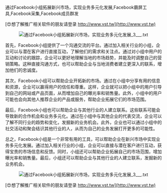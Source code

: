 通过Facebook小组拓展新兴市场，实现业务多元化发展,Facebook霸屏工具,Facebook采集,Facebook成员群发

[😍想了解推广相关软件的朋友请登录 http://www.vst.tw](http://www.vst.tw)

 <center><img src="https://vst.tw/MP4/tuiguang/png/1.png" alt="通过Facebook小组拓展新兴市场，实现业务多元化发展_3___.txt"></center>

首先，Facebook小组提供了一个沟通交流的平台。通过加入相关行业的小组，企业可以与潜在客户进行直接互动，了解他们的需求和关注点。通过对小组中用户的互动和讨论的跟踪，企业可以更好地理解当地的市场趋势，并能及时调整自己的营销策略。这种直接沟通方式，也可以帮助企业与当地消费者建立更深入的联系，增加他们的忠诚度。

其次，Facebook小组可以帮助企业开拓新的市场。通过在小组中分享有用的信息和资源，企业可以赢得用户的信任和尊重。这样，企业就可以把小组中的用户引导到自己的网站或产品页面，从而增加自己的曝光率和销售量。此外，小组中的用户可能也会向其他人推荐企业的产品或服务，帮助企业拓展它们的市场范围。

最后，Facebook小组也可以帮助企业与其他行业的人建立联系。这些联系可能会导致新的合作机会和业务多元化。通过在小组中与其他企业的代表交流，企业可以了解不同行业的趋势和变化，发掘新的业务机会。此外，企业也可以通过小组中的社交活动和聚会结识其他行业的人，从而为自己的业务发展打开更多的可能性。

总之，Facebook小组是一个非常有用的工具，可以帮助企业在新兴市场中实现业务多元化发展。通过加入相关行业的小组，企业可以直接与潜在客户进行互动，获得宝贵的市场信息和反馈。同时，小组还可以帮助企业拓展自己的市场范围，增加曝光率和销售量。最后，小组还可以帮助企业与其他行业的人建立联系，发掘新的业务机会。

 <center><img src="https://vst.tw/MP4/tuiguang/png/0.png" alt="通过Facebook小组拓展新兴市场，实现业务多元化发展_3___.txt"></center>

[😍想了解推广相关软件的朋友请登录 http://www.vst.tw](http://www.vst.tw)



